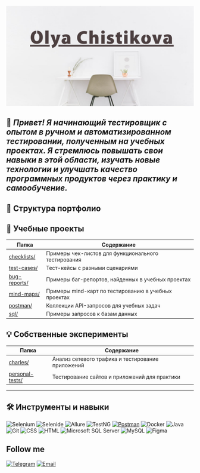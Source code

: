 ![Header](https://github.com/OlyaChistikova/OlyaChistikova/blob/main/OlyaChistikova/asserts/Background.png)

## 👋 *Привет! Я начинающий тестировщик с опытом в ручном и автоматизированном тестировании, полученным на учебных проектах. Я стремлюсь повышать свои навыки в этой области, изучать новые технологии и улучшать качество программных продуктов через практику и самообучение.*

## 📂 Структура портфолио

## 📝 Учебные проекты
| Папка                                       | Содержание                                            |
|---------------------------------------------|-------------------------------------------------------|
| [checklists/](OlyaChistikova/checklists/)   | Примеры чек-листов для функционального тестирования   |
| [test-cases/](OlyaChistikova/test-cases/)   | Тест-кейсы с разными сценариями                       |
| [bug-reports/](OlyaChistikova/bug-reports/) | Примеры баг-репортов, найденных в учебных проектах    |
| [mind-maps/](OlyaChistikova/mind-maps/)     | Примеры  mind-карт по тестированию в учебных проектах |
| [postman/](OlyaChistikova/postman/)         | Коллекции API-запросов для учебных задач              |
| [sql/](OlyaChistikova/sql/)                 | Примеры запросов к базам данных                       |

## 💡 Собственные эксперименты
| Папка                              | Содержание                                        |
|------------------------------------|---------------------------------------------------|
| [charles/](charles/)               | Анализ сетевого трафика и тестирование приложений |
| [personal-tests/](personal-tests/) | Тестирование сайтов и приложений для практики     |

---

## 🛠️ Инструменты и навыки
![Selenium](https://img.shields.io/badge/Selenium-43B02A?logo=selenium&logoColor=fff)
![Selenide](https://custom-icon-badges.demolab.com/badge/Selenide-4479A1?logo=selenide-created)
![Allure](https://custom-icon-badges.demolab.com/badge/Allure-F24E1E?logo=logo-report-sign)
![TestNG](https://custom-icon-badges.demolab.com/badge/TestNG-CC2927?logo=testng-icon)
[![Postman](https://img.shields.io/badge/Postman-FF6C37?logo=postman&logoColor=white)](#)
![Docker](https://img.shields.io/badge/Docker-2496ED?logo=docker&logoColor=fff)
![Java](https://img.shields.io/badge/Java-%23ED8B00.svg?logo=openjdk&logoColor=white)
![Git](https://img.shields.io/badge/Git-F05032?logo=git&logoColor=fff)
![CSS](https://img.shields.io/badge/CSS-639?logo=css&logoColor=fff)
![HTML](https://img.shields.io/badge/HTML-%23E34F26.svg?logo=html5&logoColor=white)
![Microsoft SQL Server](https://custom-icon-badges.demolab.com/badge/Microsoft%20SQL%20Server-CC2927?logo=mssqlserver-white&logoColor=white)
![MySQL](https://img.shields.io/badge/MySQL-4479A1?logo=mysql&logoColor=fff)
![Figma](https://img.shields.io/badge/Figma-F24E1E?logo=figma&logoColor=white)


## Follow me
[![Telegram](https://img.shields.io/badge/Telegram-2CA5E0?logo=telegram&logoColor=white)](https://t.me/liolika)
[![Email](https://custom-icon-badges.demolab.com/badge/mail-F24E1E?logo=mail)](https://olya.chistikova@mail.ru)
